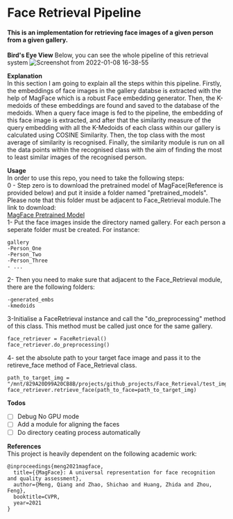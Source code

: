 # Face Retrieval Pipeline

#### This is an implementation for retrieving face images of a given person from a given gallery.

**Bird's Eye View**
Below, you can see the whole pipeline of this retrieval system
![Screenshot from 2022-01-08 16-38-55](https://user-images.githubusercontent.com/79300456/148645364-1e6bb06d-b252-41c2-a0e4-6abaa00281e3.png)

**Explanation**  
In this section I am going to explain all the steps within this pipeline. Firstly, the embeddings of face images in the gallery databse is extracted with the help of MagFace which is a robust Face embedding generator. Then, the K-medoids of these embeddings are found and saved to the database of the medoids. When a query face image is fed to the pipeline, the embedding of this face image is extracted, and after that the similarity measure of the query embedding with all the K-Medoids of each class within our gallery is calculated using COSINE Similarity. Then, the top class with the most average of similarity is recognised. Finally, the similarity module is run on all the data points within the recognised class with the aim of finding the most to least similar images of the recognised person.  

**Usage**  
In order to use this repo, you need to take the following steps:  
0 - Step zero is to download the pretrained model of MagFace(Reference is provided below) and put it inside a folder named "pretrained_models". Please note that this folder must be adjacent to Face_Retrieval module.The link to download:  
[MagFace Pretrained Model](https://drive.google.com/file/d/1Bd87admxOZvbIOAyTkGEntsEz3fyMt7H/view?usp=sharing)  
1- Put the face images inside the directory named gallery. For each person a seperate folder must be created. For instance:

```
gallery
-Person_One
-Person_Two
-Person_Three
- ...
```

2- Then you need to make sure that adjacent to the Face_Retrieval module, there are the following folders:

```
-generated_embs
-kmedoids
```

3-Initialise a FaceRetrieval instance and call the "do_preprocessing" method of this class. This method must be called just once for the same gallery.

```
face_retriever = FaceRetrieval()
face_retriever.do_preprocessing()
```

4- set the absolute path to your target face image and pass it to the retireve_face method of Face_Retrieval class.

```
path_to_target_img = "/mnt/829A20D99A20CB8B/projects/github_projects/Face_Retrieval/test_imgs/TEST_BRAD_PIT.png"
face_retriever.retrieve_face(path_to_face=path_to_target_img)
```

**Todos**

- [ ] Debug No GPU mode
- [ ] Add a module for aligning the faces
- [ ] Do directory ceating process automatically

**References**  
 This project is heavily dependent on the following academic work:

```
@inproceedings{meng2021magface,
  title={{MagFace}: A universal representation for face recognition and quality assessment},
  author={Meng, Qiang and Zhao, Shichao and Huang, Zhida and Zhou, Feng},
  booktitle=CVPR,
  year=2021
}
```
